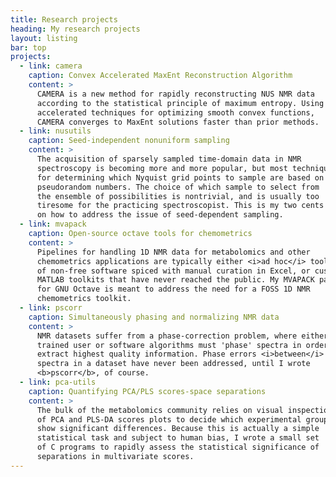 ```yaml
---
title: Research projects
heading: My research projects
layout: listing
bar: top
projects:
  - link: camera
    caption: Convex Accelerated MaxEnt Reconstruction Algorithm
    content: >
      CAMERA is a new method for rapidly reconstructing NUS NMR data
      according to the statistical principle of maximum entropy. Using
      accelerated techniques for optimizing smooth convex functions,
      CAMERA converges to MaxEnt solutions faster than prior methods.
  - link: nusutils
    caption: Seed-independent nonuniform sampling
    content: >
      The acquisition of sparsely sampled time-domain data in NMR
      spectroscopy is becoming more and more popular, but most techniques
      for determining which Nyquist grid points to sample are based on
      pseudorandom numbers. The choice of which sample to select from
      the ensemble of possibilities is nontrivial, and is usually too
      tiresome for the practicing spectroscopist. This is my two cents
      on how to address the issue of seed-dependent sampling.
  - link: mvapack
    caption: Open-source octave tools for chemometrics
    content: >
      Pipelines for handling 1D NMR data for metabolomics and other
      chemometrics applications are typically either <i>ad hoc</i> toolchains
      of non-free software spiced with manual curation in Excel, or custom
      MATLAB toolkits that have never reached the public. My MVAPACK package
      for GNU Octave is meant to address the need for a FOSS 1D NMR
      chemometrics toolkit.
  - link: pscorr
    caption: Simultaneously phasing and normalizing NMR data
    content: >
      NMR datasets suffer from a phase-correction problem, where either a
      trained user or software algorithms must 'phase' spectra in order to
      extract highest quality information. Phase errors <i>between</i>
      spectra in a dataset have never been addressed, until I wrote
      <b>pscorr</b>, of course.
  - link: pca-utils
    caption: Quantifying PCA/PLS scores-space separations
    content: >
      The bulk of the metabolomics community relies on visual inspection
      of PCA and PLS-DA scores plots to decide which experimental groups
      show significant differences. Because this is actually a simple
      statistical task and subject to human bias, I wrote a small set
      of C programs to rapidly assess the statistical significance of
      separations in multivariate scores.
---
```

